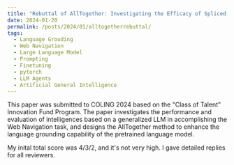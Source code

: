 ```yaml
---
title: "Rebuttal of AllTogether: Investigating the Efficacy of Spliced Prompt for Web Navigation using Large Language Models"
date: 2024-01-20
permalink: /posts/2024/01/alltogetherrebuttal/
tags:
  - Language Grouding
  - Web Navigation
  - Large Language Model
  - Prompting
  - Finetuning
  - pytorch
  - LLM Agents
  - Artificial General Intelligence
---
```


This paper was submitted to COLING 2024 based on the "Class of Talent" Innovation Fund Program. The paper investigates the performance and evaluation of intelligences based on a generalized LLM in accomplishing the Web Navigation task, and designs the AllTogether method to enhance the language grounding capability of the pretrained language model.

My inital total score was 4/3/2, and it's not very high. I gave detailed replies for all reviewers. 
